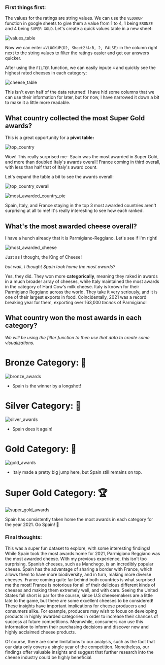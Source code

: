 ### First things first: 

The values for the ratings are string values. We can use the ```VLOOKUP``` function in google sheets to give them a value from 1 to 4, 1 being ```BRONZE``` and 4 being ```SUPER GOLD```.
Let's create a quick values table in a new sheet: 

![values_table](https://user-images.githubusercontent.com/125606674/220447363-fd8f1e0c-bb5d-4d37-b580-55c4884d1873.png)

Now we can enter ```=VLOOKUP(D2, Sheet2!A:B, 2, FALSE)``` in the column right next to the string values to filter the ratings easier and get our answers quicker. 

After using the ```FILTER``` function, we can easily inpute ```4``` and quickly see the highest rated cheeses in each category: 

![cheese_table](https://user-images.githubusercontent.com/125606674/220450498-719dee7a-f4ae-4a3a-ac2b-f20416777e6f.png)

This isn't even half of the data returned! I have hid some columns that we can use their information for later, but for now, I have narrowed it down a bit to make it a little more readable. 

## What country collected the most Super Gold awards? 

This is a great opportunity for a **pivot table:**


![top_country](https://user-images.githubusercontent.com/125606674/220454109-f10a47da-719c-440e-97c2-63d0fa6ecf19.png)

Wow! This really surprised me- Spain was the most awarded in Super Gold, and more than doubled Italy's awards overall!
France coming in third overall, with less than half that of Italy's award count. 

Let's expand the table a bit to see the awards overall: 


![top_country_overall](https://user-images.githubusercontent.com/125606674/220462497-3f60c4fb-a168-46ca-8581-d57c6ea28a9d.png)

![most_awarded_country_pie](https://user-images.githubusercontent.com/125606674/220480193-6535b3d7-a105-41b4-83d5-a236e2b23f7b.png)


Spain, Italy, and France staying in the top 3 most awarded countries aren't surprising at all to me! It's really interesting to see how each ranked.

## What's the most awarded cheese overall?

I have a hunch already that it is Parmigiano-Reggiano. Let's see if I'm right! 

![most_awarded_cheese](https://user-images.githubusercontent.com/125606674/220465226-ab487667-40ec-48fb-9428-06e1e0cae261.png)

Just as I thought, the King of Cheese! 

*but wait, I thought Spain took home the most awards?*

Yes, they did. They won more **categorically**, meaning they raked in awards in a much broader array of cheeses, while Italy maintained the most awards in the category of Hard Cow's milk cheese.
Italy is known for their Parmigiano Reggiano across the world. They take it very seriously, and it is one of their largest exports in food. 
Coincidentally, 2021 was a record breaking year for them, exporting over 163,000 *tonnes* of Parmigiano! 


## What country won the most awards in each category?

*We will be using the filter function to then use that data to create some visualizations.*

# Bronze Category: 🥉


![bronze_awards](https://user-images.githubusercontent.com/125606674/220483510-c4cba07e-2b2b-4957-a58f-c663ed670b80.png)

- Spain is the winner by a longshot! 

# Silver Category: 🥈

![silver_awards](https://user-images.githubusercontent.com/125606674/220483581-36e35eaf-d432-4ed6-8028-c05926361b3c.png)

- Spain does it again! 

# Gold Category: 🥇

![gold_awards](https://user-images.githubusercontent.com/125606674/220483853-13c341c0-5375-41b2-8fb1-c631fc4b4328.png)

- Italy made a pretty big jump here, but Spain still remains on top.

# Super Gold Category: 🏆

![super_gold_awards](https://user-images.githubusercontent.com/125606674/220484163-1bf012fb-ceac-4acf-8768-4cb0b271cd8f.png)

Spain has consistently taken home the most awards in each category for the year 2021. Go Spain! 🎊

### Final thoughts:

This was a super fun dataset to explore, with some interesting findings! While Spain took the most awards home for 2021, 
Parmigiano Reggiano was the most awarded cheese. With my previous experience, this isn't too surprising. Spanish cheeses, such as Manchego, is an incredibly popular cheese. Spain has the advantage of sharing a border with France, which allows them to have more biodiversity, and in turn, making more diverse cheeses.
France coming quite far behind both countries is what surprised me the most! France is notorious for all of their delicious different kinds of cheeses and making them extremely well, and with care.
Seeing the United States fall short is par for the course, since U.S cheesemakers are a little late to the game, but there are some excellent cheeses to be considered! 
These insights have important implications for cheese producers and consumers alike. For example, producers may wish to focus on developing products in highly awarded categories in order to increase their chances of success at future competitions. Meanwhile, consumers can use this information to inform their purchasing decisions and discover new and highly acclaimed cheese products.

Of course, there are some limitations to our analysis, such as the fact that our data only covers a single year of the competition. Nonetheless, our findings offer valuable insights and suggest that further research into the cheese industry could be highly beneficial.

